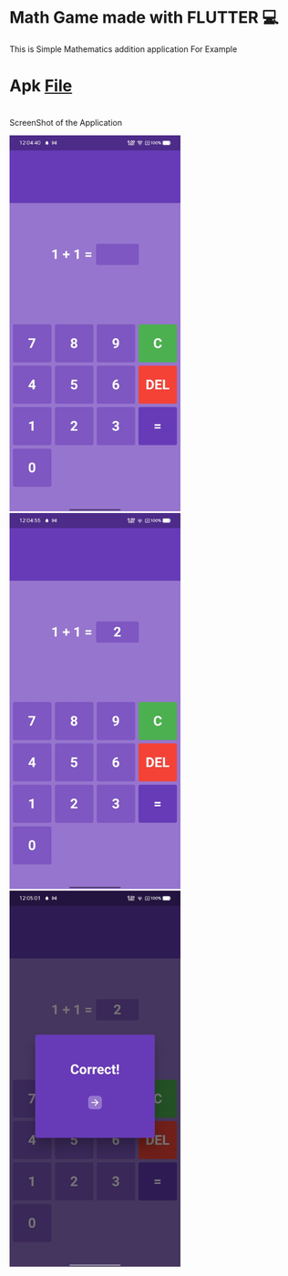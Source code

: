 # Math Game made with FLUTTER 💻
This is Simple Mathematics addition application 
For Example 
# Apk [File](https://drive.google.com/file/d/1rlCEcXjcm7qMpj3TGPuIGaOqw2UMl2Ox/view?usp=sharing)
#
ScreenShot of the Application 

<img  src="1.jpg" style="width:300px; height:660px"/>
<img  src="2.jpg" style="width:300px; height:660px"/>
<img  src="3.jpg" style="width:300px; height:660px"/>
